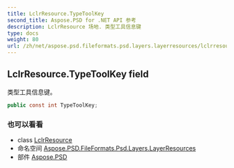 ```yaml
---
title: LclrResource.TypeToolKey
second_title: Aspose.PSD for .NET API 参考
description: LclrResource 场地. 类型工具信息键
type: docs
weight: 80
url: /zh/net/aspose.psd.fileformats.psd.layers.layerresources/lclrresource/typetoolkey/
---
```

## LclrResource.TypeToolKey field

类型工具信息键。

```csharp
public const int TypeToolKey;
```

### 也可以看看

* class [LclrResource](../)
* 命名空间 [Aspose.PSD.FileFormats.Psd.Layers.LayerResources](../../lclrresource/)
* 部件 [Aspose.PSD](../../../)


